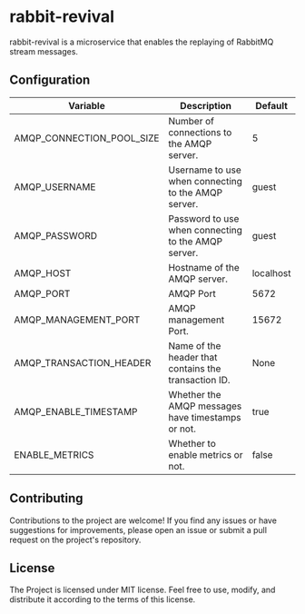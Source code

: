 # rabbit-revival

rabbit-revival is a microservice that enables the replaying of RabbitMQ stream messages. 

## Configuration

| Variable                  | Description                                          | Default   |
|---------------------------|------------------------------------------------------|-----------|
| AMQP_CONNECTION_POOL_SIZE | Number of connections to the AMQP server.            | 5         |
| AMQP_USERNAME             | Username to use when connecting to the AMQP server.  | guest     |
| AMQP_PASSWORD             | Password to use when connecting to the AMQP server.  | guest     |
| AMQP_HOST                 | Hostname of the AMQP server.                         | localhost |
| AMQP_PORT                 | AMQP Port                                            | 5672      |
| AMQP_MANAGEMENT_PORT      | AMQP management Port.                                | 15672     |
| AMQP_TRANSACTION_HEADER   | Name of the header that contains the transaction ID. | None      |
| AMQP_ENABLE_TIMESTAMP     | Whether the AMQP messages have timestamps or not.    | true      |
| ENABLE_METRICS            | Whether to enable metrics or not.                    | false     |

## Contributing

Contributions to the project are welcome! If you find any issues or have suggestions for improvements, please open an issue or submit a pull request on the project's repository.

## License

The Project is licensed under MIT license. Feel free to use, modify, and distribute it according to the terms of this license.
